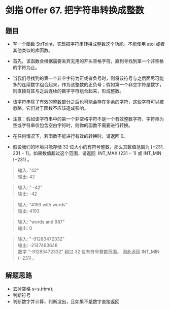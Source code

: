 # 剑指 Offer 67. 把字符串转换成整数

## 题目

- 写一个函数 StrToInt，实现把字符串转换成整数这个功能。不能使用 atoi 或者其他类似的库函数。

- 首先，该函数会根据需要丢弃无用的开头空格字符，直到寻找到第一个非空格的字符为止。

- 当我们寻找到的第一个非空字符为正或者负号时，则将该符号与之后面尽可能多的连续数字组合起来，作为该整数的正负号；假如第一个非空字符是数字，则直接将其与之后连续的数字字符组合起来，形成整数。

- 该字符串除了有效的整数部分之后也可能会存在多余的字符，这些字符可以被忽略，它们对于函数不应该造成影响。

- 注意：假如该字符串中的第一个非空格字符不是一个有效整数字符、字符串为空或字符串仅包含空白字符时，则你的函数不需要进行转换。

- 在任何情况下，若函数不能进行有效的转换时，请返回 0。

- 假设我们的环境只能存储 32 位大小的有符号整数，那么其数值范围为 [−231,  231 − 1]。如果数值超过这个范围，请返回  INT_MAX (231 − 1) 或 INT_MIN (−231) 。


> 输入: "42"  
> 输出: 42

> 输入: "   -42"  
> 输出: -42

> 输入: "4193 with words"  
> 输出: 4193

> 输入: "words and 987"  
> 输出: 0

> 输入: "-91283472332"  
> 输出: -2147483648  
> 数字 "-91283472332" 超过 32 位有符号整数范围。
因此返回 INT_MIN (−231) 。

## 解题思路

- 去掉空格 s=s.trim();
- 判断符号
- 判断数字并计算，判断溢出，且如果不是数字直接返回

